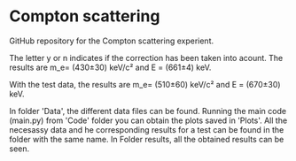 # Compton scattering
GitHub repository for the Compton scattering experient.

The letter y or n indicates if the correction has been taken into acount. The results are m_e= (430±30) keV/c² and E = (661±4) keV.

With the test data, the results are m_e= (510±60) keV/c² and E = (670±30) keV.

In folder 'Data', the different data files can be found. Running the main code (main.py) from 'Code' folder you can obtain the plots saved in 'Plots'. All the necesassy data and he corresponding results for a test can be found in the folder with the same name. In Folder results, all the obtained results can be seen.
